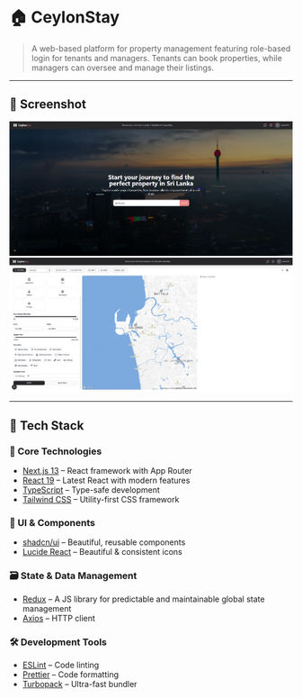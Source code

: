 # 🏠 CeylonStay



> A web-based platform for property management featuring role-based login for tenants and managers. Tenants can book properties, while managers can oversee and manage their listings.

---

## 📸 Screenshot

![Screenshot](./client/public/homescreen.png)
![Screenshot](./client/public/search_page.png)


---

## 🚀 Tech Stack

### 🧱 Core Technologies
- [Next.js 13](https://nextjs.org/) – React framework with App Router  
- [React 19](https://reactjs.org/) – Latest React with modern features  
- [TypeScript](https://www.typescriptlang.org/) – Type-safe development  
- [Tailwind CSS](https://tailwindcss.com/) – Utility-first CSS framework  

### 🧩 UI & Components 
- [shadcn/ui](https://ui.shadcn.dev/) – Beautiful, reusable components  
- [Lucide React](https://lucide.dev/) – Beautiful & consistent icons  

### 🗃️ State & Data Management
- [Redux](https://redux.js.org/) – A JS library for predictable and maintainable global state management  
- [Axios](https://axios-http.com/) – HTTP client  

### 🛠️ Development Tools
- [ESLint](https://eslint.org/) – Code linting  
- [Prettier](https://prettier.io/) – Code formatting  
- [Turbopack](https://turbo.build/pack) – Ultra-fast bundler  




